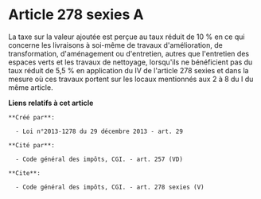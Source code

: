 # Article 278 sexies A

La taxe sur la valeur ajoutée est perçue au taux réduit de 10 % en ce qui concerne les livraisons à soi-même de travaux
d'amélioration, de transformation, d'aménagement ou d'entretien, autres que l'entretien des espaces verts et les travaux de
nettoyage, lorsqu'ils ne bénéficient pas du taux réduit de 5,5 % en application du IV de l'article 278 sexies et dans la
mesure où ces travaux portent sur les locaux mentionnés aux 2 à 8 du I du même article.

**Liens relatifs à cet article**

	**Créé par**:

	  - Loi n°2013-1278 du 29 décembre 2013 - art. 29

	**Cité par**:

	  - Code général des impôts, CGI. - art. 257 (VD)

	**Cite**:

	  - Code général des impôts, CGI. - art. 278 sexies (V)
